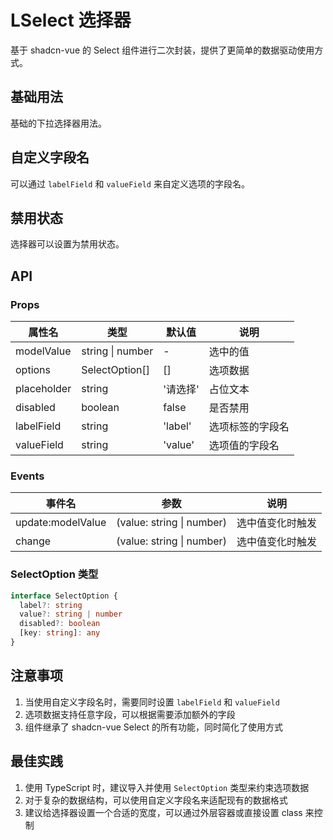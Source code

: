 # LSelect 选择器

基于 shadcn-vue 的 Select 组件进行二次封装，提供了更简单的数据驱动使用方式。

## 基础用法

基础的下拉选择器用法。

<Preview title="基础用法" description="基础的下拉选择器用法。">
  <select-demo-basic />
  <template #code>

```vue
<template>
  <div class="w-[180px]">
    <LSelect v-model="value" placeholder="请选择" :options="options" />
  </div>
</template>

<script setup lang="ts">
import { ref } from 'vue'
import type { SelectOption } from 'lcz-kit'

const value = ref('')

const options: SelectOption[] = [
  { label: '苹果', value: 'apple' },
  { label: '香蕉', value: 'banana' },
  { label: '橙子', value: 'orange' }
]
</script>
```

  </template>
</Preview>

## 自定义字段名

可以通过 `labelField` 和 `valueField` 来自定义选项的字段名。

<Preview title="自定义字段名" description="可以通过 labelField 和 valueField 来自定义选项的字段名。">
  <select-demo-custom />
  <template #code>

```vue
<template>
  <div class="w-[180px]">
    <LSelect
      v-model="value"
      placeholder="请选择"
      :options="options"
      label-field="text"
      value-field="id"
    />
  </div>
</template>

<script setup lang="ts">
import { ref } from 'vue'

const value = ref('')

const options = [
  { text: '选项一', id: 1 },
  { text: '选项二', id: 2 },
  { text: '选项三', id: 3 }
]
</script>
```

  </template>
</Preview>

## 禁用状态

选择器可以设置为禁用状态。

<Preview title="禁用状态" description="选择器可以设置为禁用状态。">
  <select-demo-state />
  <template #code>

```vue
<template>
  <div class="w-[180px]">
    <LSelect v-model="value" disabled placeholder="禁用状态" :options="options" />
  </div>
</template>

<script setup lang="ts">
import { ref } from 'vue'
import type { SelectOption } from 'lcz-kit'

const value = ref('')

const options: SelectOption[] = [
  { label: '苹果', value: 'apple' },
  { label: '香蕉', value: 'banana' },
  { label: '橙子', value: 'orange' }
]
</script>
```

  </template>
</Preview>

## API

### Props

| 属性名      | 类型             | 默认值   | 说明             |
| ----------- | ---------------- | -------- | ---------------- |
| modelValue  | string \| number | -        | 选中的值         |
| options     | SelectOption[]   | []       | 选项数据         |
| placeholder | string           | '请选择' | 占位文本         |
| disabled    | boolean          | false    | 是否禁用         |
| labelField  | string           | 'label'  | 选项标签的字段名 |
| valueField  | string           | 'value'  | 选项值的字段名   |

### Events

| 事件名            | 参数                      | 说明             |
| ----------------- | ------------------------- | ---------------- |
| update:modelValue | (value: string \| number) | 选中值变化时触发 |
| change            | (value: string \| number) | 选中值变化时触发 |

### SelectOption 类型

```ts
interface SelectOption {
  label?: string
  value?: string | number
  disabled?: boolean
  [key: string]: any
}
```

## 注意事项

1. 当使用自定义字段名时，需要同时设置 `labelField` 和 `valueField`
2. 选项数据支持任意字段，可以根据需要添加额外的字段
3. 组件继承了 shadcn-vue Select 的所有功能，同时简化了使用方式

## 最佳实践

1. 使用 TypeScript 时，建议导入并使用 `SelectOption` 类型来约束选项数据
2. 对于复杂的数据结构，可以使用自定义字段名来适配现有的数据格式
3. 建议给选择器设置一个合适的宽度，可以通过外层容器或直接设置 class 来控制
